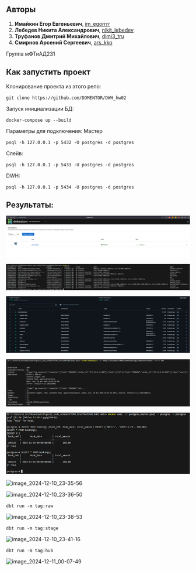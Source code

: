 ## Авторы
1. **Имайкин Егор Евгеньевич**, [im_egorrrr](https://t.me/im_egorrrr)
2. **Лебедев Никита Александрович**, [nikit_lebedev](https://t.me/nikit_lebedev)
3. **Труфанов Дмитрий Михайлович**, [dimi3_tru](https://t.me/dimi3_tru)
4. **Смирнов Арсений Сергеевич**, [ars_kko](https://t.me/ars_kko)

Группа мФТиАД231

## Как запустить проект

Клонирование проекта из этого репо:
```
git clone https://github.com/DOMENTOR/DWH_hw02
```
Запуск инициализации БД:
```
docker-compose up --build
```
Параметры для подключения:
Мастер
```
psql -h 127.0.0.1 -p 5432 -U postgres -d postgres
```
Слейв:
```
psql -h 127.0.0.1 -p 5433 -U postgres -d postgres
```
DWH:
```
psql -h 127.0.0.1 -p 5434 -U postgres -d postgres
```

## Результаты:

![alt text](image.png)

![alt text](image-1.png)

![alt text](image-2.png)

![alt text](image-3.png)

![alt text](image-4.png)

![image_2024-12-10_23-35-56](https://github.com/user-attachments/assets/6da68a12-2e69-4396-a34a-f65e240a9c67)

![image_2024-12-10_23-36-50](https://github.com/user-attachments/assets/44a6a849-0341-46be-abaa-46b46d1a8685)

```
dbt run -m tag:raw
```
![image_2024-12-10_23-38-53](https://github.com/user-attachments/assets/690890fd-25f8-40d8-9668-82bb09f740bc)

```
dbt run -m tag:stage
```
![image_2024-12-10_23-41-16](https://github.com/user-attachments/assets/3d76b8a7-70a2-4672-be7c-a4df24aabb03)

```
dbt run -m tag:hub
```
![image_2024-12-11_00-07-49](https://github.com/user-attachments/assets/b9c88163-199c-4c1b-92ef-493b3b7ecc2c)


